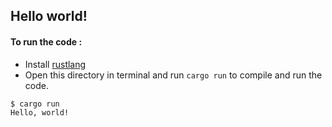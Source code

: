 ## Hello world!
#### To run the code : 
* Install [rustlang](https://www.rust-lang.org/en-US/install.html)
* Open this directory in terminal and run `cargo run` to compile and run the code.
```
$ cargo run
Hello, world!
```